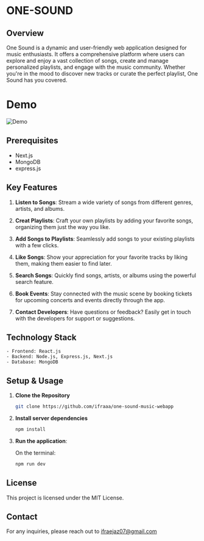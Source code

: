 # ONE-SOUND

## Overview

One Sound is a dynamic and user-friendly web application designed for music enthusiasts. It offers a comprehensive platform where users can explore and enjoy a vast collection of songs, create and manage personalized playlists, and engage with the music community. Whether you're in the mood to discover new tracks or curate the perfect playlist, One Sound has you covered.

# Demo

![Demo](https://github.com/ifraaa/one-sound-music-webapp/blob/main/demo.gif)

## Prerequisites

- Next.js
- MongoDB
- express.js

## Key Features

1. **Listen to Songs**:
   Stream a wide variety of songs from different genres, artists, and albums.

2. **Creat Playlists**:
   Craft your own playlists by adding your favorite songs, organizing them just the way you like.

3. **Add Songs to Playlists**:
  Seamlessly add songs to your existing playlists with a few clicks.

4. **Like Songs**:
   Show your appreciation for your favorite tracks by liking them, making them easier to find later.

5. **Search Songs**:
   Quickly find songs, artists, or albums using the powerful search feature.

6. **Book Events**:
   Stay connected with the music scene by booking tickets for upcoming concerts and events directly through the app.

7. **Contact Developers**:
   Have questions or feedback? Easily get in touch with the developers for support or suggestions.

## Technology Stack

    - Frontend: React.js
    - Backend: Node.js, Express.js, Next.js
    - Database: MongoDB

## Setup & Usage

1. **Clone the Repository**

   ```sh
   git clone https://github.com/ifraaa/one-sound-music-webapp
   ```

2. **Install server dependencies**

   ```bash
   npm install
   ```

3. **Run the application**:
 
   On the terminal:
    ```bash
   npm run dev
   ````

## License

This project is licensed under the MIT License.

## Contact

For any inquiries, please reach out to ifraejaz07@gmail.com

